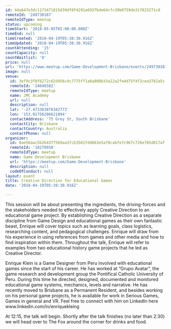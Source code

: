 ```yaml
---
id: 44a647e3dc1173471815d39df0f4291a6937bde64cfc39b0759de31f823271c8
remoteId: '249730167'
remoteIdType: meetup
status: upcoming
timeStart: '2018-05-05T02:00:00.000Z'
timeEnd: null
timeCreated: '2018-04-19T05:38:30.916Z'
timeUpdated: '2018-04-19T05:38:30.916Z'
countAttending: '15'
countCapacity: null
countWaitlist: '0'
price: null
url: 'https://www.meetup.com/Game-Development-Brisbane/events/249730167/'
image: null
venue:
  id: 3ef9c3f0f6272c62d456c4c7775ff1a6a808b33a22a2fe4d75f4f2cea3762a5c
  remoteId: '24646582'
  remoteIdType: meetup
  name: JMC Academy
  url: null
  description: null
  lat: '-27.473363876342773'
  lon: '153.01756286621094'
  contactAddress: '75 Grey St, South Brisbane'
  contactCity: Brisbane
  contactCountry: Australia
  contactPhone: null
organizer:
  id: 0ae56aac5b2b43f7569aa3fcb3561fd4663e5a70cabfe7c967c726e705d017af
  remoteId: '18270938'
  remoteIdType: meetup
  name: Game Development Brisbane
  url: 'https://meetup.com/Game-Development-Brisbane'
  description: null
  codeOfConduct: null
layout: event
title: Creative Direction for Educational Games
date: '2018-04-19T05:38:30.916Z'

---
```

<p>This session will be about presenting the ingredients, the driving-forces and the stakeholders needed to effectively apply Creative Direction to an educational game project. By establishing Creative Direction as a separate discipline from Game Design and educational games as their own fantastic beast, Enrique will cover topics such as learning goals, class logistics, researching content, and pedagogical challenges. Enrique will draw from his experience in using references from games and other media and how to find inspiration within them. Throughout the talk, Enrique will refer to examples from two educational history game projects that he led as Creative Director.</p> <p>Enrique Klein is a Game Designer from Peru involved with educational games since the start of his career. He has worked at “Grupo Avatar”, the game research and development group the Pontifical Catholic University of Peru. During this time he directed, designed, documented and monitored educational game systems, mechanics, levels and narrative. He has recently moved to Brisbane as a Permanent Resident, and besides working on his personal game projects, he is available for work in Serious Games, Games in general and VR. Feel free to connect with him on LinkedIn here www.linkedin.com/in/enriquekleing</p> <p>At 12:15, the talk will begin. Shortly after the talk finishes (no later than 2:30) we will head over to The Fox around the corner for drinks and food.</p>
